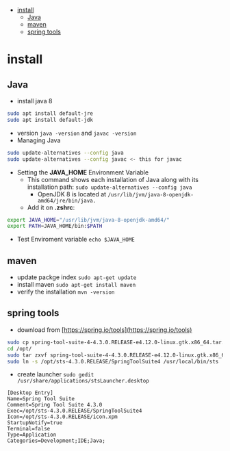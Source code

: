 - [install](#install)
  - [Java](#java)
  - [maven](#maven)
  - [spring tools](#spring-tools)

# install

## Java

- install java 8

```bash
sudo apt install default-jre
sudo apt install default-jdk
```

- version `java -version` and `javac -version`
- Managing Java

```bash
sudo update-alternatives --config java
sudo update-alternatives --config javac <- this for javac
```

- Setting the **JAVA_HOME** Environment Variable
  - This command shows each installation of Java along with its installation path: `sudo update-alternatives --config java`
    - OpenJDK 8 is located at `/usr/lib/jvm/java-8-openjdk-amd64/jre/bin/java.`
  - Add it on **.zshrc**:

```bash
export JAVA_HOME="/usr/lib/jvm/java-8-openjdk-amd64/"
export PATH=JAVA_HOME/bin:$PATH
```

- Test Enviroment variable `echo $JAVA_HOME`

## maven

- update packge index `sudo apt-get update`
- install maven `sudo apt-get install maven`
- verify the installation `mvn -version`

## spring tools

- download from [https://spring.io/tools](https://spring.io/tools)

```bash
sudo cp spring-tool-suite-4-4.3.0.RELEASE-e4.12.0-linux.gtk.x86_64.tar.gz /opt
cd /opt/
sudo tar zxvf spring-tool-suite-4-4.3.0.RELEASE-e4.12.0-linux.gtk.x86_64.tar.gz
sudo ln -s /opt/sts-4.3.0.RELEASE/SpringToolSuite4 /usr/local/bin/sts
```

- create launcher `sudo gedit /usr/share/applications/stsLauncher.desktop`

```
[Desktop Entry]
Name=Spring Tool Suite
Comment=Spring Tool Suite 4.3.0
Exec=/opt/sts-4.3.0.RELEASE/SpringToolSuite4
Icon=/opt/sts-4.3.0.RELEASE/icon.xpm
StartupNotify=true
Terminal=false
Type=Application
Categories=Development;IDE;Java;
```
